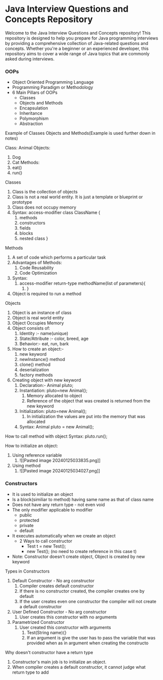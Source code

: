 # Java Interview Questions and Concepts Repository

Welcome to the Java Interview Questions and Concepts repository! This repository is designed to help you prepare for Java programming interviews by providing a comprehensive collection of Java-related questions and concepts. Whether you're a beginner or an experienced developer, this repository aims to cover a wide range of Java topics that are commonly asked during interviews.

### OOPs
- Object Oriented Programming Language
- Programming Paradigm or Methodology
- 6 Main Pillars of OOPs
	- Classes
	- Objects and Methods
	- Encapsulation
	- Inheritance
	- Polymorphism
	- Abstraction

Example of Classes Objects and Methods(Example is used further down in notes)

Class: Animal
Objects:
1. Dog
2. Cat
Methods:
1. eat()
2. run()

Classes
1. Class is the collection of objects
2. Class is not a real world entity. It is just a template or blueprint or prototype
3. Class does not occupy memory  
4. Syntax: access-modifier class ClassName {
	1. methods
	2. constructors
	3. fields
	4. blocks
	5. nested class }

Methods
1. A set of code which performs a particular task
2. Advantages of Methods:
	1. Code Reusability
	2. Code Optimization
3. Syntax:
	1. access-modifier return-type methodName(list of parameters){
		1. }
4. Object is required to run a method

Objects
1. Object is an instance of class
2. Object is real world entity
3. Object Occupies Memory
4. Object consists of:
	1. Identity :- name(unique)
	2. State/Attribute :- color, breed, age
	3. Behavior:-  eat, run, bark
5. How to create an object:-
	1. new keyword
	2. newInstance() method
	3. clone() method
	4. deserialization
	5. factory methods
6. Creating object with new keyword
	1. Declaration:- Animal pluto;
	2. Instantiation: pluto=new Animal();
		1. Memory allocated to object
		2. Reference of the object that was created is returned from the new keyword
	3. Initialization: pluto=new Animal();
		1. In initialization the values are put into the memory that was allocated
	4. Syntax: Animal pluto = new Animal();

How to call method with object
Syntax: pluto.run();

How to initialize an object:
1. Using reference variable
	1. ![[Pasted image 20240125033835.png]]
2. Using method
	1. ![[Pasted image 20240125034027.png]]

### Constructors
- It is used to initialize an object
- Is a block(similiar to method) having same name as that of class name
- Does not have any return type - not even void
- The only modifier applicable to modifier
	- public
	- protected
	- private
	- default
- It executes automatically when we create an object
	- 2 Ways to call constructor
		- Test t = new Test();
		- new Test(); (no need to create reference in this case t)
- Note: Constructor doesn't create object, Object is created by new keyword

Types in Constructors
1. Default Constructor - No arg constructor
	1. Compiler creates default constructor
	2. If there is no constructor created, the compiler creates one by default
	3. If the user creates even one constructor the compiler will not create a default constructor
2. User Defined Constructor - No arg constructor
	1. User creates this constructor with no arguments
3. Parametrized Constructor
	1. User created this constructor with arguments
		1. Test(String name){}
		2. If an argument is give the user has to pass the variable that was provided when as in argument when creating the constructo

Why doesn't constructor have a return type
1. Constructor's main job is to initialize an object. 
2. When compiler creates a default constructor, it cannot judge what return type to add

